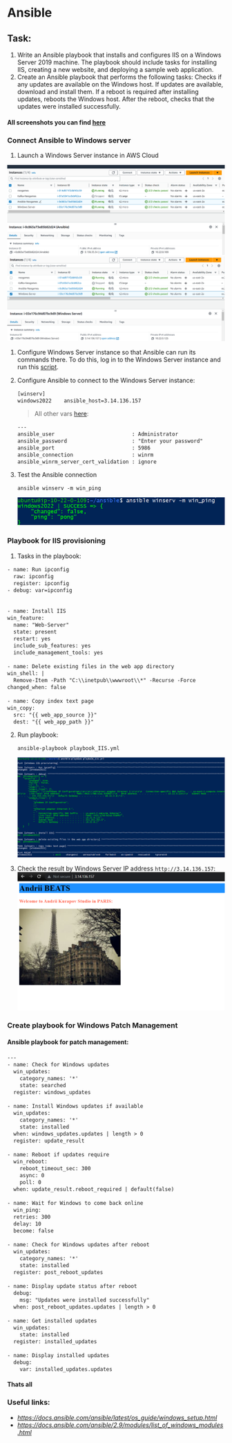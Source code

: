 # Ansible

## Task:
1.	Write an Ansible playbook that installs and configures IIS on a Windows Server 2019 machine. 
The playbook should include tasks for installing IIS, creating a new website, and deploying a sample web application.
2. Create an Ansible playbook that performs the following tasks:
Checks if any updates are available on the Windows host.
If updates are available, download and install them.
If a reboot is required after installing updates, reboots the Windows host.
After the reboot, checks that the updates were installed successfully.
 

#### All screenshots you can find [here](./img)
### Connect Ansible to Windows server
1. Launch a Windows Server instance in AWS Cloud

<img src ='./img/ansible_ip.png'>
<img src ='./img/winserver_ip.png'>

1. Configure Windows Server instance so that Ansible can run its commands there. To do this, log in to the Windows Server instance and run this [script](https://github.com/ansible/ansible/blob/devel/examples/scripts/ConfigureRemotingForAnsible.ps1).
2. Configure Ansible to connect to the Windows Server instance:
    ```
    [winserv]
    windows2022    ansible_host=3.14.136.157
    ```
    > All other vars [here](./group_vars/winserv):
   
    ```
    ---
    ansible_user                         : Administrator
    ansible_password                     : "Enter your password"
    ansible_port                         : 5986
    ansible_connection                   : winrm
    ansible_winrm_server_cert_validation : ignore
    ```

3. Test the Ansible connection
   ```
   ansible winserv -m win_ping
   ```
   <img src ='./img/win_ping.png'>




### Playbook for IIS provisioning
1. Tasks in the playbook:
  ```
  - name: Run ipconfig
    raw: ipconfig
    register: ipconfig
  - debug: var=ipconfig


- name: Install IIS
  win_feature:
    name: "Web-Server"
    state: present
    restart: yes
    include_sub_features: yes
    include_management_tools: yes

- name: Delete existing files in the web app directory
  win_shell: |
    Remove-Item -Path "C:\\inetpub\\wwwroot\\*" -Recurse -Force
  changed_when: false

- name: Copy index text page
  win_copy:
    src: "{{ web_app_source }}"
    dest: "{{ web_app_path }}"
  ```

2. Run playbook:
   ```
   ansible-playbook playbook_IIS.yml
   ```
   <img src ='img/playbook_IIS.png'>

3. Check the result by Windows Server IP address `http://3.14.136.157`:
   <img src ='img/application.png'>



### Create playbook for Windows Patch Management

#### Ansible playbook for patch management:
```
---
- name: Check for Windows updates
  win_updates:
    category_names: '*'
    state: searched
  register: windows_updates

- name: Install Windows updates if available
  win_updates:
    category_names: '*'
    state: installed
  when: windows_updates.updates | length > 0
  register: update_result

- name: Reboot if updates require
  win_reboot:
    reboot_timeout_sec: 300
    async: 0
    poll: 0
  when: update_result.reboot_required | default(false)

- name: Wait for Windows to come back online
  win_ping:
  retries: 300
  delay: 10
  become: false

- name: Check for Windows updates after reboot
  win_updates:
    category_names: '*'
    state: installed
  register: post_reboot_updates

- name: Display update status after reboot
  debug:
    msg: "Updates were installed successfully"
  when: post_reboot_updates.updates | length > 0

- name: Get installed updates
  win_updates:
    state: installed
  register: installed_updates

- name: Display installed updates
  debug:
    var: installed_updates.updates
```



#### Thats all



### Useful links:
+ _https://docs.ansible.com/ansible/latest/os_guide/windows_setup.html_
+ _https://docs.ansible.com/ansible/2.9/modules/list_of_windows_modules.html_
